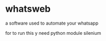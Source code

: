 # whatsweb

a software used to automate your whatsapp

for to run this y need python module  silenium
